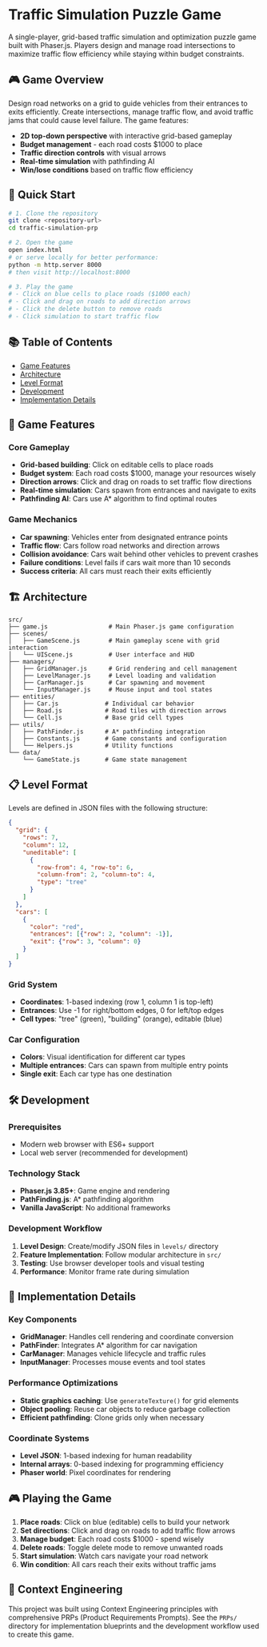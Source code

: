 # Traffic Simulation Puzzle Game

A single-player, grid-based traffic simulation and optimization puzzle game built with Phaser.js. Players design and manage road intersections to maximize traffic flow efficiency while staying within budget constraints.

## 🎮 Game Overview

Design road networks on a grid to guide vehicles from their entrances to exits efficiently. Create intersections, manage traffic flow, and avoid traffic jams that could cause level failure. The game features:

- **2D top-down perspective** with interactive grid-based gameplay
- **Budget management** - each road costs $1000 to place
- **Traffic direction controls** with visual arrows
- **Real-time simulation** with pathfinding AI
- **Win/lose conditions** based on traffic flow efficiency

## 🚀 Quick Start

```bash
# 1. Clone the repository
git clone <repository-url>
cd traffic-simulation-prp

# 2. Open the game
open index.html
# or serve locally for better performance:
python -m http.server 8000
# then visit http://localhost:8000

# 3. Play the game
# - Click on blue cells to place roads ($1000 each)
# - Click and drag on roads to add direction arrows
# - Click the delete button to remove roads
# - Click simulation to start traffic flow
```

## 📚 Table of Contents

- [Game Features](#game-features)
- [Architecture](#architecture)
- [Level Format](#level-format)
- [Development](#development)
- [Implementation Details](#implementation-details)

## 🎯 Game Features

### Core Gameplay
- **Grid-based building**: Click on editable cells to place roads
- **Budget system**: Each road costs $1000, manage your resources wisely
- **Direction arrows**: Click and drag on roads to set traffic flow directions
- **Real-time simulation**: Cars spawn from entrances and navigate to exits
- **Pathfinding AI**: Cars use A* algorithm to find optimal routes

### Game Mechanics
- **Car spawning**: Vehicles enter from designated entrance points
- **Traffic flow**: Cars follow road networks and direction arrows
- **Collision avoidance**: Cars wait behind other vehicles to prevent crashes
- **Failure conditions**: Level fails if cars wait more than 10 seconds
- **Success criteria**: All cars must reach their exits efficiently

## 🏗️ Architecture

```
src/
├── game.js                 # Main Phaser.js game configuration
├── scenes/
│   ├── GameScene.js        # Main gameplay scene with grid interaction
│   └── UIScene.js          # User interface and HUD
├── managers/
│   ├── GridManager.js      # Grid rendering and cell management
│   ├── LevelManager.js     # Level loading and validation
│   ├── CarManager.js       # Car spawning and movement
│   └── InputManager.js     # Mouse input and tool states
├── entities/
│   ├── Car.js             # Individual car behavior
│   ├── Road.js            # Road tiles with direction arrows
│   └── Cell.js            # Base grid cell types
├── utils/
│   ├── PathFinder.js      # A* pathfinding integration
│   ├── Constants.js       # Game constants and configuration
│   └── Helpers.js         # Utility functions
└── data/
    └── GameState.js       # Game state management
```

## 📋 Level Format

Levels are defined in JSON files with the following structure:

```json
{
  "grid": {
    "rows": 7,
    "column": 12,
    "uneditable": [
      {
        "row-from": 4, "row-to": 6,
        "column-from": 2, "column-to": 4,
        "type": "tree"
      }
    ]
  },
  "cars": [
    {
      "color": "red",
      "entrances": [{"row": 2, "column": -1}],
      "exit": {"row": 3, "column": 0}
    }
  ]
}
```

### Grid System
- **Coordinates**: 1-based indexing (row 1, column 1 is top-left)
- **Entrances**: Use -1 for right/bottom edges, 0 for left/top edges
- **Cell types**: "tree" (green), "building" (orange), editable (blue)

### Car Configuration
- **Colors**: Visual identification for different car types
- **Multiple entrances**: Cars can spawn from multiple entry points
- **Single exit**: Each car type has one destination

## 🛠️ Development

### Prerequisites
- Modern web browser with ES6+ support
- Local web server (recommended for development)

### Technology Stack
- **Phaser.js 3.85+**: Game engine and rendering
- **PathFinding.js**: A* pathfinding algorithm
- **Vanilla JavaScript**: No additional frameworks

### Development Workflow
1. **Level Design**: Create/modify JSON files in `levels/` directory
2. **Feature Implementation**: Follow modular architecture in `src/`
3. **Testing**: Use browser developer tools and visual testing
4. **Performance**: Monitor frame rate during simulation

## 🔧 Implementation Details

### Key Components
- **GridManager**: Handles cell rendering and coordinate conversion
- **PathFinder**: Integrates A* algorithm for car navigation
- **CarManager**: Manages vehicle lifecycle and traffic rules
- **InputManager**: Processes mouse events and tool states

### Performance Optimizations
- **Static graphics caching**: Use `generateTexture()` for grid elements
- **Object pooling**: Reuse car objects to reduce garbage collection
- **Efficient pathfinding**: Clone grids only when necessary

### Coordinate Systems
- **Level JSON**: 1-based indexing for human readability
- **Internal arrays**: 0-based indexing for programming efficiency
- **Phaser world**: Pixel coordinates for rendering

## 🎮 Playing the Game

1. **Place roads**: Click on blue (editable) cells to build your network
2. **Set directions**: Click and drag on roads to add traffic flow arrows
3. **Manage budget**: Each road costs $1000 - spend wisely
4. **Delete roads**: Toggle delete mode to remove unwanted roads
5. **Start simulation**: Watch cars navigate your road network
6. **Win condition**: All cars reach their exits without traffic jams

## 📝 Context Engineering

This project was built using Context Engineering principles with comprehensive PRPs (Product Requirements Prompts). See the `PRPs/` directory for implementation blueprints and the development workflow used to create this game.